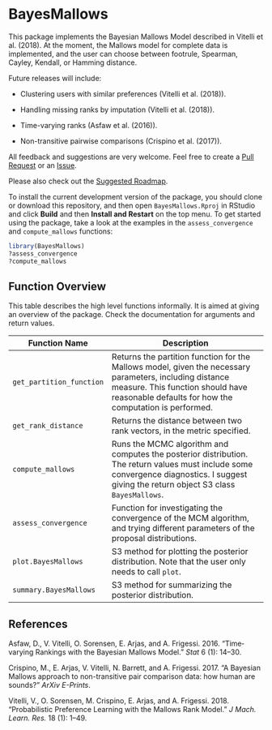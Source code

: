 
<!-- README.md is generated from README.Rmd. Please edit that file -->

# BayesMallows

This package implements the Bayesian Mallows Model described in Vitelli
et al. (2018). At the moment, the Mallows model for complete data is
implemented, and the user can choose between footrule, Spearman, Cayley,
Kendall, or Hamming distance.

Future releases will include:

  - Clustering users with similar preferences (Vitelli et al. (2018)).

  - Handling missing ranks by imputation (Vitelli et al. (2018)).

  - Time-varying ranks (Asfaw et al. (2016)).

  - Non-transitive pairwise comparisons (Crispino et al. (2017)).

All feedback and suggestions are very welcome. Feel free to create a
[Pull Request](https://github.uio.no/oyss/BayesMallows/pulls) or an
[Issue](https://github.uio.no/oyss/BayesMallows/issues).

Please also check out the [Suggested
Roadmap](https://github.uio.no/oyss/BayesMallows/wiki/Roadmap).

To install the current development version of the package, you should
clone or download this repository, and then open `BayesMallows.Rproj` in
RStudio and click **Build** and then **Install and Restart** on the top
menu. To get started using the package, take a look at the examples in
the `assess_convergence` and `compute_mallows` functions:

``` r
library(BayesMallows)
?assess_convergence
?compute_mallows
```

## Function Overview

This table describes the high level functions informally. It is aimed at
giving an overview of the package. Check the documentation for arguments
and return
values.

| Function Name            | Description                                                                                                                                                                                           |
| ------------------------ | ----------------------------------------------------------------------------------------------------------------------------------------------------------------------------------------------------- |
| `get_partition_function` | Returns the partition function for the Mallows model, given the necessary parameters, including distance measure. This function should have reasonable defaults for how the computation is performed. |
| `get_rank_distance`      | Returns the distance between two rank vectors, in the metric specified.                                                                                                                               |
| `compute_mallows`        | Runs the MCMC algorithm and computes the posterior distribution. The return values must include some convergence diagnostics. I suggest giving the return object S3 class `BayesMallows`.             |
| `assess_convergence`     | Function for investigating the convergence of the MCM algorithm, and trying different parameters of the proposal distributions.                                                                       |
| `plot.BayesMallows`      | S3 method for plotting the posterior distribution. Note that the user only needs to call `plot`.                                                                                                      |
| `summary.BayesMallows`   | S3 method for summarizing the posterior distribution.                                                                                                                                                 |

## References

<div id="refs" class="references">

<div id="ref-asfaw2016">

Asfaw, D., V. Vitelli, O. Sorensen, E. Arjas, and A. Frigessi. 2016.
“Time‐varying Rankings with the Bayesian Mallows Model.” *Stat* 6 (1):
14–30.

</div>

<div id="ref-crispino2017">

Crispino, M., E. Arjas, V. Vitelli, N. Barrett, and A. Frigessi. 2017.
“A Bayesian Mallows approach to non-transitive pair comparison data:
how human are sounds?” *ArXiv E-Prints*.

</div>

<div id="ref-vitelli2018">

Vitelli, V., O. Sorensen, M. Crispino, E. Arjas, and A. Frigessi. 2018.
“Probabilistic Preference Learning with the Mallows Rank Model.” *J
Mach. Learn. Res.* 18 (1): 1–49.

</div>

</div>
